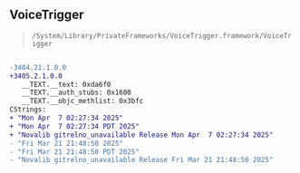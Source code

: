 ## VoiceTrigger

> `/System/Library/PrivateFrameworks/VoiceTrigger.framework/VoiceTrigger`

```diff

-3404.21.1.0.0
+3405.2.1.0.0
   __TEXT.__text: 0xda6f0
   __TEXT.__auth_stubs: 0x1600
   __TEXT.__objc_methlist: 0x3bfc
CStrings:
+ "Mon Apr  7 02:27:34 2025"
+ "Mon Apr  7 02:27:34 PDT 2025"
+ "Novalib gitrelno_unavailable Release Mon Apr  7 02:27:34 2025"
- "Fri Mar 21 21:48:50 2025"
- "Fri Mar 21 21:48:50 PDT 2025"
- "Novalib gitrelno_unavailable Release Fri Mar 21 21:48:50 2025"

```
